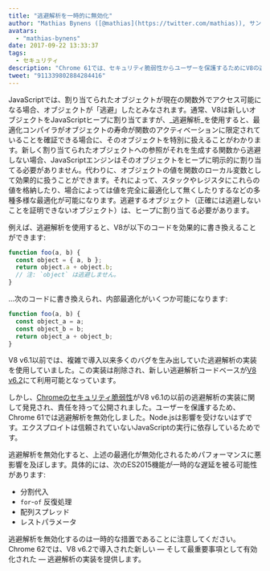 ```yaml
---
title: "逃避解析を一時的に無効化"
author: "Mathias Bynens ([@mathias](https://twitter.com/mathias)), サンドボックスエスケープ解析者"
avatars:
  - "mathias-bynens"
date: 2017-09-22 13:33:37
tags:
  - セキュリティ
description: "Chrome 61では、セキュリティ脆弱性からユーザーを保護するためにV8の逃避解析を無効化しました。"
tweet: "911339802884284416"
---
```

JavaScriptでは、割り当てられたオブジェクトが現在の関数外でアクセス可能になる場合、オブジェクトが「逃避」したとみなされます。通常、V8は新しいオブジェクトをJavaScriptヒープに割り当てますが、_逃避解析_を使用すると、最適化コンパイラがオブジェクトの寿命が関数のアクティベーションに限定されていることを確証できる場合に、そのオブジェクトを特別に扱えることがわかります。新しく割り当てられたオブジェクトへの参照がそれを生成する関数から逃避しない場合、JavaScriptエンジンはそのオブジェクトをヒープに明示的に割り当てる必要がありません。代わりに、オブジェクトの値を関数のローカル変数として効果的に扱うことができます。それによって、スタックやレジスタにこれらの値を格納したり、場合によっては値を完全に最適化して無くしたりするなどの多種多様な最適化が可能になります。逃避するオブジェクト（正確には逃避しないことを証明できないオブジェクト）は、ヒープに割り当てる必要があります。

<!--truncate-->
例えば、逃避解析を使用すると、V8が以下のコードを効果的に書き換えることができます:

```js
function foo(a, b) {
  const object = { a, b };
  return object.a + object.b;
  // 注: `object` は逃避しません。
}
```

…次のコードに書き換えられ、内部最適化がいくつか可能になります:

```js
function foo(a, b) {
  const object_a = a;
  const object_b = b;
  return object_a + object_b;
}
```

V8 v6.1以前では、複雑で導入以来多くのバグを生み出していた逃避解析の実装を使用していました。この実装は削除され、新しい逃避解析コードベースが[V8 v6.2](/blog/v8-release-62)にて利用可能となっています。

しかし、[Chromeのセキュリティ脆弱性](https://chromereleases.googleblog.com/2017/09/stable-channel-update-for-desktop_21.html)がV8 v6.1の以前の逃避解析の実装に関して発見され、責任を持って公開されました。ユーザーを保護するため、Chrome 61では逃避解析を無効化しました。Node.jsは影響を受けないはずです。エクスプロイトは信頼されていないJavaScriptの実行に依存しているためです。

逃避解析を無効化すると、上述の最適化が無効化されるためパフォーマンスに悪影響を及ぼします。具体的には、次のES2015機能が一時的な遅延を被る可能性があります:

- 分割代入
- `for`-`of` 反復処理
- 配列スプレッド
- レストパラメータ

逃避解析を無効化するのは一時的な措置であることに注意してください。Chrome 62では、V8 v6.2で導入された新しい — そして最重要事項として有効化された — 逃避解析の実装を提供します。
